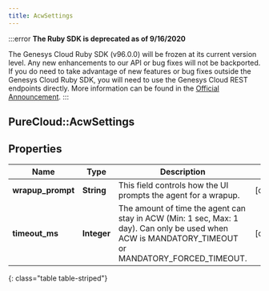 ```yaml
---
title: AcwSettings
---
```


:::error
**The Ruby SDK is deprecated as of 9/16/2020**

The Genesys Cloud Ruby SDK (v96.0.0) will be frozen at its current version level. Any new enhancements to our API or bug fixes will not be backported. If you do need to take advantage of new features or bug fixes outside the Genesys Cloud Ruby SDK, you will need to use the Genesys Cloud REST endpoints directly. More information can be found in the [Official Announcement](https://developer.mypurecloud.com/forum/t/announcement-genesys-cloud-ruby-sdk-end-of-life/8850).
:::


## PureCloud::AcwSettings

## Properties

|Name | Type | Description | Notes|
|------------ | ------------- | ------------- | -------------|
| **wrapup_prompt** | **String** | This field controls how the UI prompts the agent for a wrapup. | [optional] |
| **timeout_ms** | **Integer** | The amount of time the agent can stay in ACW (Min: 1 sec, Max: 1 day).  Can only be used when ACW is MANDATORY_TIMEOUT or MANDATORY_FORCED_TIMEOUT. | [optional] |
{: class="table table-striped"}


